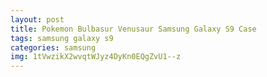 ```yaml
---
layout: post
title: Pokemon Bulbasur Venusaur Samsung Galaxy S9 Case
tags: samsung galaxy s9
categories: samsung
img: 1tVwzikX2wvqtWJyz4DyKn0EQgZvU1--z
---
```


